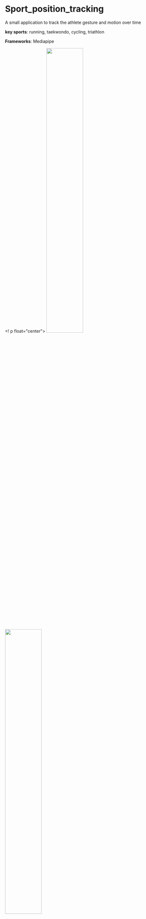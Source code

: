 # Sport_position_tracking
A small application to track the athlete gesture and motion over time

**key sports**: running, taekwondo, cycling, triathlon

**Frameworks**: Mediapipe


<! p float="center">
  <img src="application/videos/tkdpose.mp4" width="49%" />
  <img src="application/videos/runpose.mp4" width="49%" />
</p>
